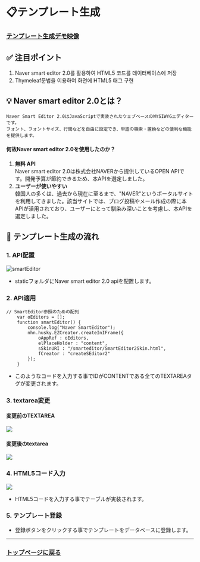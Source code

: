 # 📋テンプレート生成

### <a href="https://youtu.be/v9N_6WpRXqg">テンプレート生成デモ映像</a>

## ✅ 注目ポイント

 1. Naver smart editor 2.0를 활용하여 HTML5 코드를 데이터베이스에 저장
 2. Thymeleaf문법을 이용하여 화면에 HTML5 태그 구현


## 💡 Naver smart editor 2.0とは？
  ```
Naver Smart Editor 2.0はJavaScriptで実装されたウェブベースのWYSIWYGエディターです。
フォント、フォントサイズ、行間などを自由に設定でき、単語の検索・置換などの便利な機能を提供します。
  ```
#### 何故Naver smart editor 2.0を使用したのか？
1. **無料 API** <br> Naver smart editor 2.0は株式会社NAVERから提供しているOPEN APIです。開発予算が節約できるため、本APIを選定しました。
2. **ユーザーが使いやすい** <br> 韓国人の多くは、過去から現在に至るまで、"NAVER"というポータルサイトを利用してきました。該当サイトでは、ブログ投稿やメール作成の際に本APIが活用されており、ユーザーにとって馴染み深いことを考慮し、本APIを選定しました。 

## 🔨 テンプレート生成の流れ

### 1. API配置
![smartEditor](https://github.com/leewoosang-hub/CollaVore/blob/master/images/static.png)  
  
- staticフォルダにNaver smart editor 2.0 apiを配置します。

### 2. API適用

```
// SmartEditor参照のための配列
	var oEditors = [];
	function smartEditor() {
		console.log("Naver SmartEditor");
		nhn.husky.EZCreator.createInIFrame({
			oAppRef : oEditors,
			elPlaceHolder : "content",
			sSkinURI : "/smarteditor/SmartEditor2Skin.html",
			fCreator : "createSEditor2"
		});
	}
```

- このようなコードを入力する事でIDがCONTENTである全てのTEXTAREAタグが変更されます。

### 3. textarea変更

#### 変更前のTEXTAREA

<img src="https://github.com/leewoosang-hub/CollaVore/blob/master/images/before_textarea.png"/>

#### 変更後のtextarea

<img src="https://github.com/leewoosang-hub/CollaVore/blob/master/images/after_textarea.png" />

### 4. HTML5コード入力

<img src="https://private-user-images.githubusercontent.com/175101488/407699177-c17a1989-9023-4ba3-bc7b-a89d0263a3b2.gif?jwt=eyJhbGciOiJIUzI1NiIsInR5cCI6IkpXVCJ9.eyJpc3MiOiJnaXRodWIuY29tIiwiYXVkIjoicmF3LmdpdGh1YnVzZXJjb250ZW50LmNvbSIsImtleSI6ImtleTUiLCJleHAiOjE3MzgxNDc5NTksIm5iZiI6MTczODE0NzY1OSwicGF0aCI6Ii8xNzUxMDE0ODgvNDA3Njk5MTc3LWMxN2ExOTg5LTkwMjMtNGJhMy1iYzdiLWE4OWQwMjYzYTNiMi5naWY_WC1BbXotQWxnb3JpdGhtPUFXUzQtSE1BQy1TSEEyNTYmWC1BbXotQ3JlZGVudGlhbD1BS0lBVkNPRFlMU0E1M1BRSzRaQSUyRjIwMjUwMTI5JTJGdXMtZWFzdC0xJTJGczMlMkZhd3M0X3JlcXVlc3QmWC1BbXotRGF0ZT0yMDI1MDEyOVQxMDQ3MzlaJlgtQW16LUV4cGlyZXM9MzAwJlgtQW16LVNpZ25hdHVyZT04Njg2NzA4MmE3NzY1ZDI2NmJiZmY3OTIzOWJlYjRiYWZiNWY3ZDc0YmE1OTdkNzAwMDAxOGY4YzNjNmYzMzZjJlgtQW16LVNpZ25lZEhlYWRlcnM9aG9zdCJ9.v5wB6JVTmiw9R_PquZDhLeC29I-ONt7df5QGuM5dMUE" />

- HTML5コードを入力する事でテーブルが実装されます。

### 5. テンプレート登録
- 登録ボタンをクリックする事でテンプレートをデータベースに登録します。

---

### <a href="https://github.com/leewoosang-hub/CollaVore">トップページに戻る

